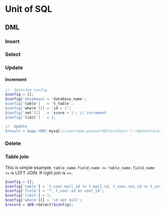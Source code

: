 Unit of SQL
===

## DML

### Insert

### Select

### Update

#### Increment

```php
//  Generate config.
$config = [];
$config['database] = 'database_name';
$config['table']   = 't_table';
$config['where'][] = 'id = 1';
$config['set'][]   = 'score + 1'; // increment
$config['limit']   = 1;

//  Update
$result = $app->DB('mysql://username:password@localhost/')->Update($config);
```

### Delete

### Table join

 This is simple example.
 `table_name.field_name <= table_name.field_name`
 `<=` is LEFT JOIN. If right join is `=>`.

```php
$config = [];
$config['table'] = 't_user.mail_id <= t_mail.id, t_user.sns_id <= t_sns.id';
$config['field'] = '*, t_user.id as user_id';
$config['limit'] = 1;
$config['where'][] = 'id not null';
$record = $DB->Select($config);
```
